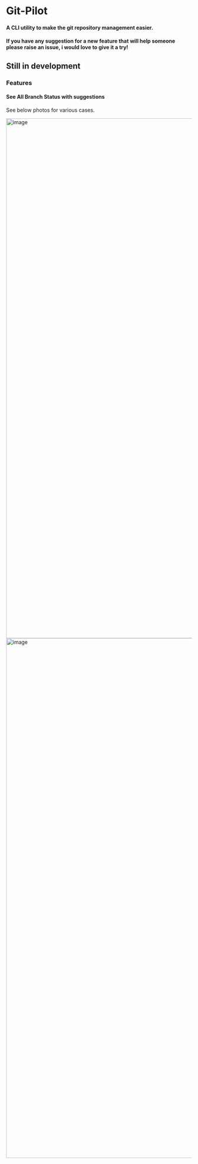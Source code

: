 # Git-Pilot

#### A CLI utility to make the git repository management easier.

#### If you have any suggestion for a new feature that will help someone please raise an issue, i would love to give it a try!

## Still in development 

### Features

#### See All Branch Status with suggestions

See below photos for various cases.

<img width="1407" alt="image" src="https://github.com/user-attachments/assets/ca849add-b797-4439-b0f4-dbab73365a95">
<img width="1407" alt="image" src="https://github.com/user-attachments/assets/cbad8fbf-1d2f-43fa-940a-060139802c22">
